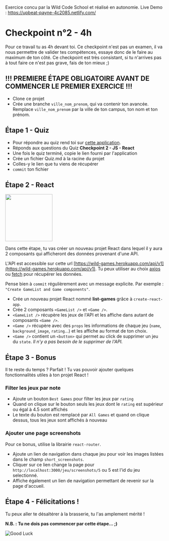 Exercice concu par la Wild Code School et réalisé en autonomie.
Live Demo : https://upbeat-payne-4c2085.netlify.com/





# Checkpoint n°2 - 4h

Pour ce travail tu as 4h devant toi. Ce checkpoint n'est pas un examen, il va nous permettre de valider tes compétences, essaye donc de le faire au maximum de ton côté.
Ce checkpoint est très consistant, si tu n'arrives pas à tout faire ce n'est pas grave, fais de ton mieux ;)

## !!! PREMIERE ÉTAPE OBLIGATOIRE AVANT DE COMMENCER LE PREMIER EXERCICE !!!

- Clone ce projet
- Crée une branche `ville_nom_prenom`, qui va contenir ton avancée. Remplace `ville_nom_prenom` par la ville de ton campus, ton nom et ton prénom.

## Étape 1 - Quiz

- Pour répondre au quiz rend toi sur [cette application](https://wild-quiz-client.herokuapp.com/).
- Réponds aux questions du Quiz **Checkpoint 2 - JS - React**
- Une fois le quiz terminé, copie le lien fourni par l'application
- Crée un fichier Quiz.md à la racine du projet
- Colles-y le lien que tu viens de récupérer
- `commit` ton fichier

## Étape 2 - React

<img src="https://giphygifs.s3.amazonaws.com/media/14hVsVZomE4hj2/giphy.gif" height="150">

Dans cette étape, tu vas créer un nouveau projet React dans lequel il y aura 2 composants qui afficheront des données provenant d'une API.

L'API est accessible sur cette url [https://wild-games.herokuapp.com/api/v1](https://wild-games.herokuapp.com/api/v1).
Tu peux utiliser au choix [axios](https://github.com/axios/axios) ou [fetch](https://developer.mozilla.org/fr/docs/Web/API/Fetch_API/Using_Fetch) pour récupérer les données.

Pense bien à `commit` régulièrement avec un message explicite. Par exemple : `"Create GameList and Game components"`.

- Crée un nouveau projet React nommé **list-games** grâce à `create-react-app`.
- Crée 2 composants `<GameList />` et `<Game />`.
- `<GameList />` récupère les jeux de l'API et  les affiche dans autant de composants `<Game />`.
- `<Game />` récupère avec des `props` les informations de chaque jeu (`name`, `background_image`, `rating`…) et les affiche au format de ton choix.
- `<Game />` contient un `<button>` qui permet au click de supprimer un jeu du `state`. _Il n'y a pas besoin de le supprimer de l'API._

## Étape 3 - Bonus

Il te reste du temps ? Parfait ! Tu vas pouvoir ajouter quelques fonctionnalités utiles à ton projet React !

### Filter les jeux par note

- Ajoute un bouton `Best Games` pour filter les jeux par `rating`
- Quand on clique sur le bouton seuls les jeux dont le `rating` est supérieur ou égal à 4.5 sont affichés
- Le texte du bouton est remplacé par `All Games` et quand on clique dessus, tous les jeux sont affichés à nouveau

### Ajouter une page screenshots

Pour ce bonus, utilise la librairie `react-router`.

- Ajoute un lien de navigation dans chaque jeu pour voir les images listées dans le champ `short_screenshots`. 
- Cliquer sur ce lien change la page pour `http://localhost:3000/jeu/screenshots/5` ou 5 est l'id du jeu selectionné.
- Affiche également un lien de navigation permettant de revenir sur la page d'accueil.

## Étape 4 - Félicitations !

Tu peux aller te désaltérer à la brasserie, tu l'as amplement mérité !

**N.B. : Tu ne dois pas commencer par cette étape… ;)**

![Good Luck](https://media.giphy.com/media/AC1PtbdsJZyOQ/giphy.gif)
